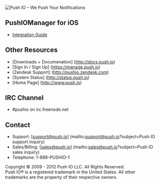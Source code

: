 ![Push IO – We Push Your Notifications](http://push.io/wp-content/uploads/2012/05/pushio_logo.png)

## PushIOManager for iOS

* [Integration Guide](http://docs.push.io/PushIOManager_iOS/)

## Other Resources
* [Downloads + Documenation] (http://docs.push.io)
* [Sign In / Sign Up] (https://manage.push.io)
* [Zendesk Support] (http://pushio.zendesk.com)
* [System Status] (http://status.push.io)
* [Home Page] (http://www.push.io)

## IRC Channel
* #pushio on irc.freenode.net

## Contact
* Support: [support@push.io] (mailto:support@push.io?subject=Push IO support inquiry)
* Sales/Billing: [sales@push.io] (mailto:sales@push.io?subject=Push IO sales inquiry)
* Telephone: 1-888-PUSHIO-1

Copyright © 2009 - 2012 Push IO LLC. All Rights Reserved.  
Push IO® is a registered trademark in the United States. All other trademarks are the property of their respective owners.
